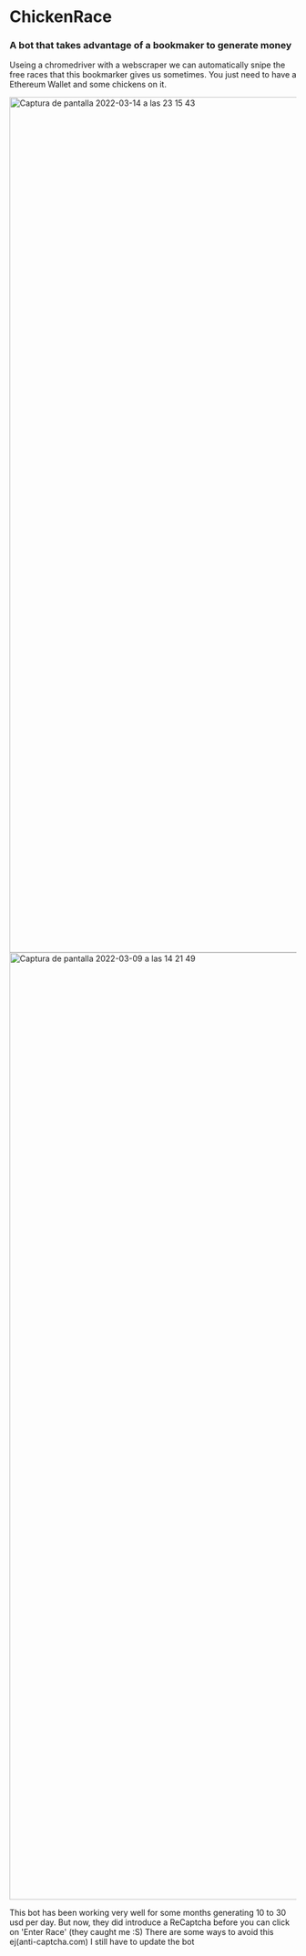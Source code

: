 # ChickenRace
### A bot that takes advantage of a bookmaker to generate money


Useing a chromedriver with a webscraper we can automatically snipe the free races that this bookmarker gives us sometimes. You just need to have a Ethereum Wallet and some chickens on it. 


<img width="1501" alt="Captura de pantalla 2022-03-14 a las 23 15 43" src="https://user-images.githubusercontent.com/90343007/183241769-425085aa-e851-4e9a-a7ee-b0be67ed91c8.png">


<img width="1662" alt="Captura de pantalla 2022-03-09 a las 14 21 49" src="https://user-images.githubusercontent.com/90343007/183241780-d36de9ae-d27e-4206-8813-2cfa67277d09.png">


This bot has been working very well for some months generating 10 to 30 usd per day. But now, they did introduce a ReCaptcha before you can click on 'Enter Race' (they caught me :S)
There are some ways to avoid this ej(anti-captcha.com) 
I still have to update the bot
